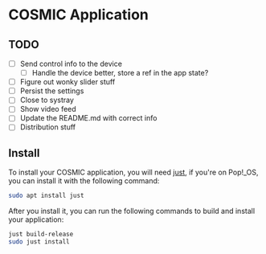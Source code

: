 # COSMIC Application

## TODO
- [ ] Send control info to the device
    - [ ] Handle the device better, store a ref in the app state?
- [ ] Figure out wonky slider stuff
- [ ] Persist the settings
- [ ] Close to systray
- [ ] Show video feed
- [ ] Update the README.md with correct info
- [ ] Distribution stuff

## Install

To install your COSMIC application, you will need [just](https://github.com/casey/just), if you're on Pop!\_OS, you can install it with the following command:

```sh
sudo apt install just
```

After you install it, you can run the following commands to build and install your application:

```sh
just build-release
sudo just install
```

